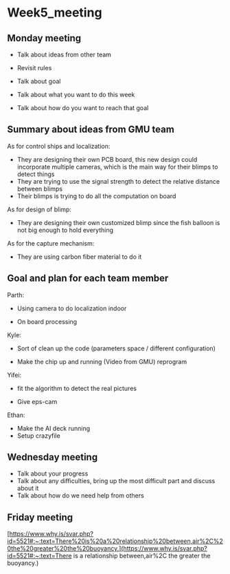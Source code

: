 # Week5_meeting

## Monday meeting

- Talk about ideas from other team
- Revisit rules

- Talk about goal
- Talk about what you want to do this week 
- Talk about how do you want to reach that goal 

## Summary about ideas from GMU team

As for control ships and localization:

- They are designing their own PCB board, this new design could incorporate multiple cameras, which is the main way for their blimps to detect things
- They are trying to use the signal strength to detect the relative distance between blimps
- Their blimps is trying to do all the computation on board

As for design of blimp:

- They are designing their own customized blimp since the fish balloon is not big enough to hold everything

As for the capture mechanism:

- They are using carbon fiber material to do it

## Goal and plan for each team member

Parth:

- Using camera to do localization indoor

- On board processing

Kyle:

- Sort of clean up the code (parameters space / different configuration)

- Make the chip up and running (Video from GMU) reprogram

Yifei:

- fit the algorithm to detect the real pictures

- Give eps-cam

Ethan: 

- Make the AI deck running
- Setup crazyfile

## Wednesday meeting

- Talk about your progress
- Talk about any difficulties, bring up the most difficult part and discuss about it
- Talk about how do we need help from others

## Friday meeting

[https://www.why.is/svar.php?id=5521#:~:text=There%20is%20a%20relationship%20between,air%2C%20the%20greater%20the%20buoyancy.](https://www.why.is/svar.php?id=5521#:~:text=There is a relationship between,air%2C the greater the buoyancy.)